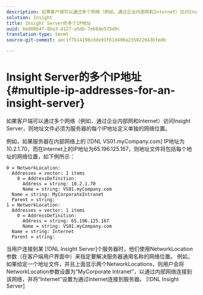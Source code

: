 ```yaml
---
description: 如果客户端可以通过多个网络（例如，通过企业内部网和Internet）访问Insight Server，则地址文件必须为服务器的每个IP地址定义单独的网络位置。
solution: Insight
title: Insight Server的多个IP地址
uuid: 6ed00b47-8ba3-4127-a5db-7e684e573d9c
translation-type: tm+mt
source-git-commit: aec1f7b14198cdde91f61d490a235022943bfedb

---
```



# Insight Server的多个IP地址{#multiple-ip-addresses-for-an-insight-server}

如果客户端可以通过多个网络（例如，通过企业内部网和Internet）访问Insight Server，则地址文件必须为服务器的每个IP地址定义单独的网络位置。

例如，如果服务器在内部网络上的 [!DNL VS01.myCompany.com] IP地址为10.2.1.70，而在Internet上的IP地址为65.196.125.167，则地址文件将包括每个地址的网络位置，如下例所示：

```
0 = NetworkLocation: 
  Addresses = vector: 1 items
    0 = AddressDefinition: 
      Address = string: 10.2.1.70
      Name = string: VS01.myCompany.com
  Name = string: MyCorporateIntranet
  Parent = string: 
1 = NetworkLocation: 
  Addresses = vector: 1 items
    0 = AddressDefinition: 
      Address = string: 65.196.125.167
      Name = string: VS01.myCompany.com
  Name = string: Internet
  Parent = string:
```

当用户连接到某 [!DNL Insight Server]个服务器时，他们使用NetworkLocation参数（在客户端用户界面中）来指定要解决服务器通用名称的网络位置。 例如，如果给定一个地址文件，并且上面显示两个NetworkLocations，则用户会将NetworkLocation参数设置为“MyCorporate Intranet”，以通过内部网络连接到该网络，并将“Internet”设置为通过Internet连接到服务器。 [!DNL Insight Server]
